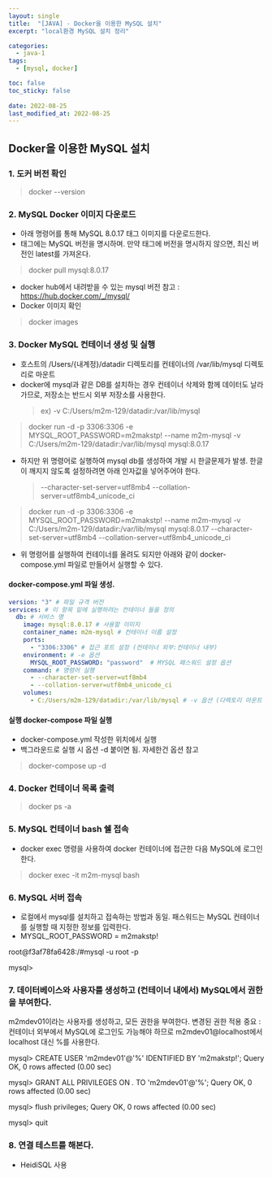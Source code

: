```yaml
---
layout: single
title:  "[JAVA] - Docker을 이용한 MySQL 설치"
excerpt: "local환경 MySQL 설치 정리"

categories:
  - java-1
tags:
  - [mysql, docker]

toc: false
toc_sticky: false
 
date: 2022-08-25
last_modified_at: 2022-08-25
---
```


## Docker을 이용한 MySQL 설치
### 1. 도커 버전 확인

> docker --version

### 2. MySQL Docker 이미지 다운로드
- 아래 명령어를 통해 MySQL 8.0.17 태그 이미지를 다운로드한다.
- 태그에는 MySQL 버전을 명시하며. 만약 태그에 버전을 명시하지 않으면, 최신 버전인 latest를 가져온다.

> docker pull mysql:8.0.17

- docker hub에서 내려받을 수 있는 mysql 버전 참고 : https://hub.docker.com/_/mysql/
- Docker 이미지 확인

> docker images

### 3. Docker MySQL 컨테이너 생성 및 실행

- 호스트의 /Users/{내계정}/datadir 디렉토리를 컨테이너의 /var/lib/mysql 디렉토리로 마운트
- docker에 mysql과 같은 DB를 설치하는 경우 컨테이너 삭제와 함께 데이터도 날라가므로, 저장소는 반드시 외부 저장소를 사용한다.
   > ex) -v C:/Users/m2m-129/datadir:/var/lib/mysql

> docker run -d -p 3306:3306 -e MYSQL_ROOT_PASSWORD=m2makstp! --name m2m-mysql -v C:/Users/m2m-129/datadir:/var/lib/mysql mysql:8.0.17

- 하지만 위 명령어로 실행하여 mysql db를 생성하여 개발 시 한글문제가 발생. 한글이 깨지지 않도록 설정하려면 아래 인자값을 넣어주어야 한다.

   > --character-set-server=utf8mb4 --collation-server=utf8mb4_unicode_ci

> docker run -d -p 3306:3306 -e MYSQL_ROOT_PASSWORD=m2makstp! --name m2m-mysql -v C:/Users/m2m-129/datadir:/var/lib/mysql mysql:8.0.17 --character-set-server=utf8mb4 --collation-server=utf8mb4_unicode_ci

- 위 명령어를 실행하여 컨테이너를 올려도 되지만 아래와 같이 docker-compose.yml 파일로 만들어서 실행할 수 있다.

#### docker-compose.yml 파일 생성.

```yml
version: "3" # 파일 규격 버전
services: # 이 항목 밑에 실행하려는 컨테이너 들을 정의
  db: # 서비스 명
    image: mysql:8.0.17 # 사용할 이미지
    container_name: m2m-mysql # 컨테이너 이름 설정
    ports:
      - "3306:3306" # 접근 포트 설정 (컨테이너 외부:컨테이너 내부)
    environment: # -e 옵션
      MYSQL_ROOT_PASSWORD: "password"  # MYSQL 패스워드 설정 옵션
    command: # 명령어 실행
      - --character-set-server=utf8mb4
      - --collation-server=utf8mb4_unicode_ci
    volumes:
      - C:/Users/m2m-129/datadir:/var/lib/mysql # -v 옵션 (다렉토리 마운트 설정)
```

#### 실행 docker-compose 파일 실행
- docker-compose.yml 작성한 위치에서 실행
- 백그라운드로 실행 시 옵션 -d 붙이면 됨. 자세한건 옵션 참고

> docker-compose up -d

### 4. Docker 컨테이너 목록 출력

> docker ps -a

### 5. MySQL 컨테이너 bash 쉘 접속
- docker exec 명령을 사용하여 docker 컨테이너에 접근한 다음 MySQL에 로그인한다.

> docker exec -it m2m-mysql bash

### 6. MySQL 서버 접속
- 로컬에서 mysql를 설치하고 접속하는 방법과 동일. 패스워드는 MySQL 컨테이너를 실행할 때 지정한 정보를 입력한다.
- MYSQL_ROOT_PASSWORD = m2makstp!

root@f3af78fa6428:/#mysql -u root -p

mysql>

### 7. 데이터베이스와 사용자를 생성하고 (컨테이너 내에서) MySQL에서 권한을 부여한다.
m2mdev01이라는 사용자를 생성하고, 모든 권한을 부여한다.
변경된 권한 적용
중요 : 컨테이너 외부에서 MySQL에 로그인도 가능해야 하므로 m2mdev01@localhost에서 localhost 대신 %를 사용한다.

mysql> CREATE USER 'm2mdev01'@'%' IDENTIFIED BY 'm2makstp!';
Query OK, 0 rows affected (0.00 sec)

mysql> GRANT ALL PRIVILEGES ON *.* TO 'm2mdev01'@'%';
Query OK, 0 rows affected (0.00 sec)

mysql> flush privileges;
Query OK, 0 rows affected (0.00 sec)

mysql> quit

### 8. 연결 테스트를 해본다.
 - HeidiSQL 사용
 
